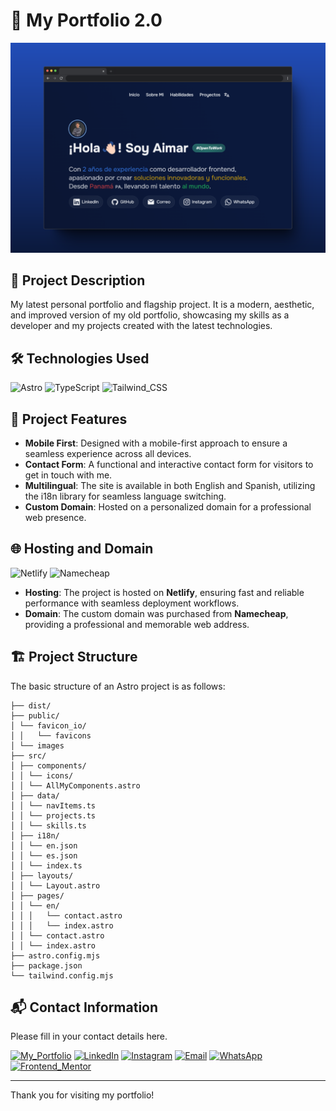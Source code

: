 # 💼 My Portfolio 2.0

![mockup-browser](public/images/mockup-for-readme.png)

## 📖 Project Description
My latest personal portfolio and flagship project. It is a modern, aesthetic, and improved version of my old portfolio, showcasing my skills as a developer and my projects created with the latest technologies.

## 🛠️ Technologies Used
![Astro](https://img.shields.io/badge/Astro-0C1222?style=for-the-badge&logo=astro&logoColor=FDFDFE) 
![TypeScript](https://img.shields.io/badge/TypeScript-007ACC?style=for-the-badge&logo=typescript&logoColor=white)
![Tailwind_CSS](https://img.shields.io/badge/Tailwind_CSS-38B2AC?style=for-the-badge&logo=tailwind-css&logoColor=white)


## 🎨 Project Features
- **Mobile First**: Designed with a mobile-first approach to ensure a seamless experience across all devices.
- **Contact Form**: A functional and interactive contact form for visitors to get in touch with me.
- **Multilingual**: The site is available in both English and Spanish, utilizing the i18n library for seamless language switching.
- **Custom Domain**: Hosted on a personalized domain for a professional web presence.

## 🌐 Hosting and Domain

![Netlify](https://img.shields.io/badge/Netlify-00C7B7?style=for-the-badge&logo=netlify&logoColor=white)
![Namecheap](https://img.shields.io/badge/Namecheap-DE3723?style=for-the-badge&logo=namecheap&logoColor=white)

- **Hosting**: The project is hosted on **Netlify**, ensuring fast and reliable performance with seamless deployment workflows.
- **Domain**: The custom domain was purchased from **Namecheap**, providing a professional and memorable web address.

## 🏗️ Project Structure
The basic structure of an Astro project is as follows:

```text
├── dist/
├── public/
│ └── favicon_io/
│ │   └── favicons
│ └── images
├── src/
│ ├── components/
│ │ └── icons/
│ │ └── AllMyComponents.astro
│ ├── data/
│ │ └── navItems.ts
│ │ └── projects.ts
│ │ └── skills.ts
│ ├── i18n/
│ │ └── en.json
│ │ └── es.json
│ │ └── index.ts
│ ├── layouts/
│ │ └── Layout.astro
│ ├── pages/
│ │ └── en/
│ │ │   └── contact.astro
│ │ │   └── index.astro
│ │ └── contact.astro
│ │ └── index.astro
├── astro.config.mjs
├── package.json
└── tailwind.config.mjs
```

## 📬 Contact Information
Please fill in your contact details here.

[![My_Portfolio](https://img.shields.io/badge/my_portfolio-000?style=for-the-badge&logo=ko-fi&logoColor=white)](https://aimarbusta.netlify.app/)
[![LinkedIn](https://img.shields.io/badge/linkedin-0A66C2?style=for-the-badge&logo=linkedin&logoColor=white)](https://www.linkedin.com/in/aimarbustamante/)
[![Instagram](https://img.shields.io/badge/Instagram-E4405F?style=for-the-badge&logo=instagram&logoColor=white)](https://www.instagram.com/aimarbusta.dev/) 
[![Email](https://img.shields.io/badge/Microsoft_Outlook-0078D4?style=for-the-badge&logo=microsoft-outlook&logoColor=white)](mailto:aimarbustamante379@hotmail.com) 
[![WhatsApp](https://img.shields.io/badge/WhatsApp-25D366?style=for-the-badge&logo=whatsapp&logoColor=white)](https://wa.me/65167602) 
[![Frontend_Mentor](https://img.shields.io/badge/Frontend_Mentor-3F54A3?style=for-the-badge&logo=frontendmentor&logoColor=white)](https://www.frontendmentor.io/profile/AimarBustamante) 

---

Thank you for visiting my portfolio!
